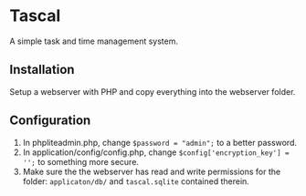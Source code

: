 Tascal
================
A simple task and time management system.

Installation
----------------
Setup a webserver with PHP and copy everything into the webserver folder.

Configuration 
-----------------
1. In phpliteadmin.php, change `$password = "admin";` to a better password.
2. In application/config/config.php, change `$config['encryption_key'] = '';` to something more secure.
3. Make sure the the webserver has read and write permissions for the folder: `applicaton/db/` and `tascal.sqlite` contained therein.
